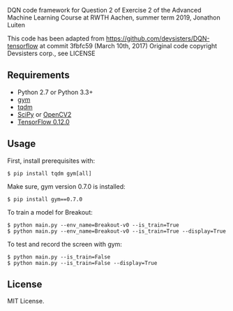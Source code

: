 DQN code framework for Question 2 of Exercise 2 of the Advanced Machine Learning Course at RWTH Aachen, summer term 2019, Jonathon Luiten

This code has been adapted from https://github.com/devsisters/DQN-tensorflow at commit 3fbfc59 (March 10th, 2017)
Original code copyright Devsisters corp., see LICENSE

## Requirements

- Python 2.7 or Python 3.3+
- [gym](https://github.com/openai/gym)
- [tqdm](https://github.com/tqdm/tqdm)
- [SciPy](http://www.scipy.org/install.html) or [OpenCV2](http://opencv.org/)
- [TensorFlow 0.12.0](https://github.com/tensorflow/tensorflow/tree/r0.12)


## Usage

First, install prerequisites with:

    $ pip install tqdm gym[all]

Make sure, gym version 0.7.0 is installed:

    $ pip install gym==0.7.0

To train a model for Breakout:

    $ python main.py --env_name=Breakout-v0 --is_train=True
    $ python main.py --env_name=Breakout-v0 --is_train=True --display=True

To test and record the screen with gym:

    $ python main.py --is_train=False
    $ python main.py --is_train=False --display=True


## License

MIT License.

